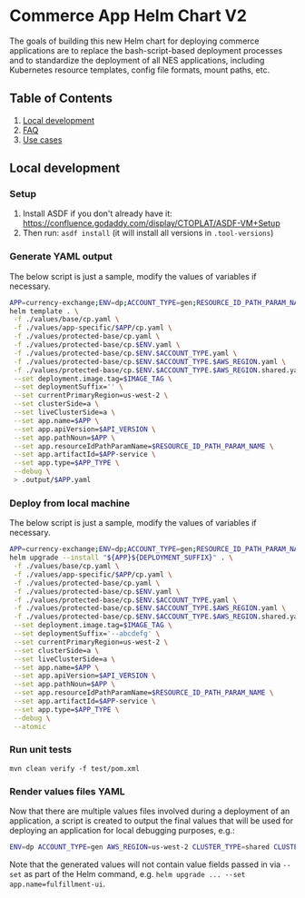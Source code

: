 # Commerce App Helm Chart V2

The goals of building this new Helm chart for deploying commerce applications are to replace the bash-script-based deployment processes and to standardize the deployment of all NES applications, including Kubernetes resource templates, config file formats, mount paths, etc.

## Table of Contents

1. [Local development](#local-development)
2. [FAQ](./docs/faq.md)
3. [Use cases](./docs/use-cases.md)

## Local development

### Setup

1. Install ASDF if you don't already have it: https://confluence.godaddy.com/display/CTOPLAT/ASDF-VM+Setup 
2. Then run: `asdf install` (it will install all versions in `.tool-versions`)

### Generate YAML output

The below script is just a sample, modify the values of variables if necessary.

```bash
APP=currency-exchange;ENV=dp;ACCOUNT_TYPE=gen;RESOURCE_ID_PATH_PARAM_NAME=currencyExchangeId;AWS_REGION=us-west-2;APP_TYPE=service;API_VERSION=v2;IMAGE_TAG=0.0.21;
helm template . \
 -f ./values/base/cp.yaml \
 -f ./values/app-specific/$APP/cp.yaml \
 -f ./values/protected-base/cp.yaml \
 -f ./values/protected-base/cp.$ENV.yaml \
 -f ./values/protected-base/cp.$ENV.$ACCOUNT_TYPE.yaml \
 -f ./values/protected-base/cp.$ENV.$ACCOUNT_TYPE.$AWS_REGION.yaml \
 -f ./values/protected-base/cp.$ENV.$ACCOUNT_TYPE.$AWS_REGION.shared.yaml \
 --set deployment.image.tag=$IMAGE_TAG \
 --set deploymentSuffix='' \
 --set currentPrimaryRegion=us-west-2 \
 --set clusterSide=a \
 --set liveClusterSide=a \
 --set app.name=$APP \
 --set app.apiVersion=$API_VERSION \
 --set app.pathNoun=$APP \
 --set app.resourceIdPathParamName=$RESOURCE_ID_PATH_PARAM_NAME \
 --set app.artifactId=$APP-service \
 --set app.type=$APP_TYPE \
 --debug \
 > .output/$APP.yaml
```

### Deploy from local machine

The below script is just a sample, modify the values of variables if necessary.

```bash
APP=currency-exchange;ENV=dp;ACCOUNT_TYPE=gen;RESOURCE_ID_PATH_PARAM_NAME=currencyExchangeId;AWS_REGION=us-west-2;APP_TYPE=service;API_VERSION=v2;DEPLOYMENT_SUFFIX='--abcdefg';IMAGE_TAG=0.0.21;
helm upgrade --install "${APP}${DEPLOYMENT_SUFFIX}" . \
 -f ./values/base/cp.yaml \
 -f ./values/app-specific/$APP/cp.yaml \
 -f ./values/protected-base/cp.yaml \
 -f ./values/protected-base/cp.$ENV.yaml \
 -f ./values/protected-base/cp.$ENV.$ACCOUNT_TYPE.yaml \
 -f ./values/protected-base/cp.$ENV.$ACCOUNT_TYPE.$AWS_REGION.yaml \
 -f ./values/protected-base/cp.$ENV.$ACCOUNT_TYPE.$AWS_REGION.shared.yaml \
 --set deployment.image.tag=$IMAGE_TAG \
 --set deploymentSuffix='--abcdefg' \
 --set currentPrimaryRegion=us-west-2 \
 --set clusterSide=a \
 --set liveClusterSide=a \
 --set app.name=$APP \
 --set app.apiVersion=$API_VERSION \
 --set app.pathNoun=$APP \
 --set app.resourceIdPathParamName=$RESOURCE_ID_PATH_PARAM_NAME \
 --set app.artifactId=$APP-service \
 --set app.type=$APP_TYPE \
 --debug \
 --atomic
```

### Run unit tests

`mvn clean verify -f test/pom.xml`

### Render values files YAML

Now that there are multiple values files involved during a deployment of an application, a script is created to output the final values that will be used for deploying an application for local debugging purposes, e.g.:

```bash
ENV=dp ACCOUNT_TYPE=gen AWS_REGION=us-west-2 CLUSTER_TYPE=shared CLUSTER_SIDE=a APP=fulfillment-ui ./scripts/render-values-files.sh
```

Note that the generated values will not contain value fields passed in via `--set` as part of the Helm command, e.g. `helm upgrade ... --set app.name=fulfillment-ui`.
